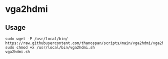 # vga2hdmi

## Usage
```
sudo wget -P /usr/local/bin/ https://raw.githubusercontent.com/thanospan/scripts/main/vga2hdmi/vga2hdmi.sh
sudo chmod +x /usr/local/bin/vga2hdmi.sh
vga2hdmi.sh
```
